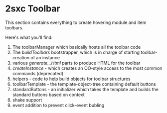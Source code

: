 ﻿# 2sxc Toolbar

This section contains everything to create hovering module and item toolbars.

Here's what you'll find:

1. The toolbarManager which basically hosts all the toolbar code
  1. The *buildToolbars* bootstrapper, which is in charge of starting toolbar-creation of an instance
  1. various *generate...Html* parts to produce HTML for the toolbar
  1. *createInstance* - which creates an OO-style access to the most common commands (deprecated)
  2. helpers - code to help build objects for toolbar structures
  3. toolbarTemplate - the template-object-tree containing default buttons
  4. standardButtons - an initializer which takes the template and builds the standard buttons based on context
1. shake support
1. event addition to prevent click-event bubling